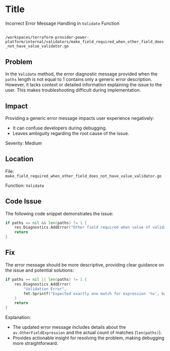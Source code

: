 # Title

Incorrect Error Message Handling in `Validate` Function

##

`/workspaces/terraform-provider-power-platform/internal/validators/make_field_required_when_other_field_does_not_have_value_validator.go`

## Problem

In the `Validate` method, the error diagnostic message provided when the `paths` length is not equal to 1 contains only a generic error description. However, it lacks context or detailed information explaining the issue to the user. This makes troubleshooting difficult during implementation.

## Impact

Providing a generic error message impacts user experience negatively:
- It can confuse developers during debugging.
- Leaves ambiguity regarding the root cause of the issue.

Severity: Medium

## Location

File: `make_field_required_when_other_field_does_not_have_value_validator.go`

Function: `Validate`

## Code Issue

The following code snippet demonstrates the issue:

```go
if paths == nil && len(paths) != 1 {
	res.Diagnostics.AddError("Other field required when value of validator should have exactly one match", "")
	return
}
```

## Fix

The error message should be more descriptive, providing clear guidance on the issue and potential solutions:

```go
if paths == nil || len(paths) != 1 {
	res.Diagnostics.AddError(
		"Validation Error",
		fmt.Sprintf("Expected exactly one match for expression '%v', but found %d matches. Check configuration and ensure this expression maps to one field.", av.OtherFieldExpression, len(paths)),
	)
	return
}
```

Explanation:
- The updated error message includes details about the `av.OtherFieldExpression` and the actual count of matches (`len(paths)`).
- Provides actionable insight for resolving the problem, making debugging more straightforward.
